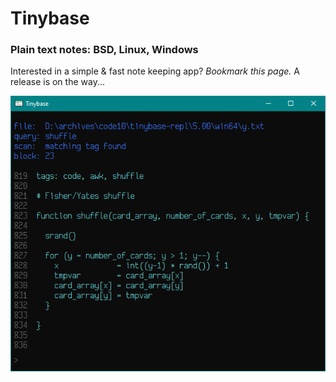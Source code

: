 # Tinybase

<h3>Plain text notes: BSD, Linux, Windows</h3>

<p>Interested in a simple & fast note keeping app? <i>Bookmark this page.</i> A release is on the way...

<p><img src="tinybase.png" alt="Tinybase: Plain text notes">


